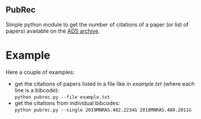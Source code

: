 ## PubRec

Simple python module to get the number of citations of a paper (or list of papers) available on the [ADS archive](https://ui.adsabs.harvard.edu/).

# Example
Here a couple of examples:
* get the citations of papers listed in a file like in *example.txt* (where each line is a bibcode):  
`python pubrec.py --file example.txt`
* get the citations from individual bibcodes:  
`python pubrec.py --single 2019MNRAS.482.2234G 2018MNRAS.480.2011G`